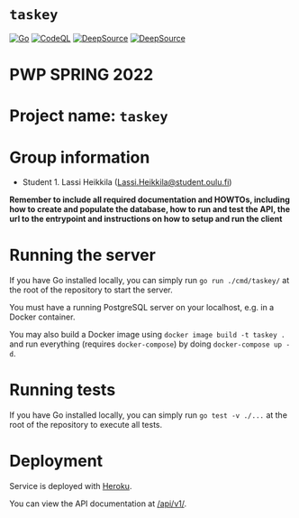# `taskey`
[![Go](https://github.com/LassiHeikkila/taskey/actions/workflows/go.yml/badge.svg)](https://github.com/LassiHeikkila/taskey/actions/workflows/go.yml)
[![CodeQL](https://github.com/LassiHeikkila/taskey/actions/workflows/codeql-analysis.yml/badge.svg)](https://github.com/LassiHeikkila/taskey/actions/workflows/codeql-analysis.yml)
[![DeepSource](https://deepsource.io/gh/LassiHeikkila/taskey.svg/?label=active+issues&show_trend=true&token=HV16nyHJUUw1Gw8R_CF3Ezq-)](https://deepsource.io/gh/LassiHeikkila/taskey/?ref=repository-badge)
[![DeepSource](https://deepsource.io/gh/LassiHeikkila/taskey.svg/?label=resolved+issues&show_trend=true&token=HV16nyHJUUw1Gw8R_CF3Ezq-)](https://deepsource.io/gh/LassiHeikkila/taskey/?ref=repository-badge)

# PWP SPRING 2022
# Project name: `taskey`
# Group information
* Student 1. Lassi Heikkila (Lassi.Heikkila@student.oulu.fi)

__Remember to include all required documentation and HOWTOs, including how to create and populate the database, how to run and test the API, the url to the entrypoint and instructions on how to setup and run the client__

# Running the server
If you have Go installed locally, you can simply run `go run ./cmd/taskey/` at the root of the repository to start the server.

You must have a running PostgreSQL server on your localhost, e.g. in a Docker container.

You may also build a Docker image using `docker image build -t taskey .` and run everything (requires `docker-compose`) by doing `docker-compose up -d`.

# Running tests
If you have Go installed locally, you can simply run `go test -v ./...` at the root of the repository to execute all tests.

# Deployment
Service is deployed with [Heroku](https://taskey-service.herokuapp.com).

You can view the API documentation at [/api/v1/](https://taskey-service.herokuapp.com/api/v1/).
